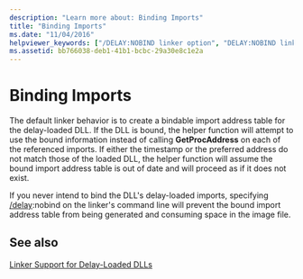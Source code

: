 ```yaml
---
description: "Learn more about: Binding Imports"
title: "Binding Imports"
ms.date: "11/04/2016"
helpviewer_keywords: ["/DELAY:NOBIND linker option", "DELAY:NOBIND linker option"]
ms.assetid: bb766038-deb1-41b1-bcbc-29a30e8c1e2a
---
```

# Binding Imports

The default linker behavior is to create a bindable import address table for the delay-loaded DLL. If the DLL is bound, the helper function will attempt to use the bound information instead of calling **GetProcAddress** on each of the referenced imports. If either the timestamp or the preferred address do not match those of the loaded DLL, the helper function will assume the bound import address table is out of date and will proceed as if it does not exist.

If you never intend to bind the DLL's delay-loaded imports, specifying [/delay](delay-delay-load-import-settings.md):nobind on the linker's command line will prevent the bound import address table from being generated and consuming space in the image file.

## See also

[Linker Support for Delay-Loaded DLLs](linker-support-for-delay-loaded-dlls.md)

